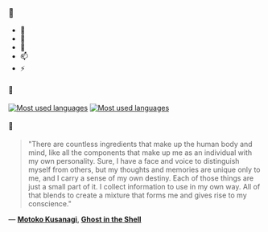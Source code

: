 ### 👋

- 🔭
- 🌱
- 💬
- 📫
- ⚡

#### 🧏

[![Most used languages](https://github-readme-stats-aynah.vercel.app/api/top-langs/?username=aynh&theme=solarized-dark&langs_count=6&layout=compact&hide_title=true)](https://github.com/anuraghazra/github-readme-stats#gh-dark-mode-only)
[![Most used languages](https://github-readme-stats-aynah.vercel.app/api/top-langs/?username=aynh&theme=solarized-light&langs_count=6&layout=compact&hide_title=true)](https://github.com/anuraghazra/github-readme-stats#gh-light-mode-only)

#### 💬

> "There are countless ingredients that make up the human body and mind, like all the components that make up me as an individual with my own personality. Sure, I have a face and voice to distinguish myself from others, but my thoughts and memories are unique only to me, and I carry a sense of my own destiny. Each of those things are just a small part of it. I collect information to use in my own way. All of that blends to create a mixture that forms me and gives rise to my conscience."

&mdash; [**Motoko Kusanagi**](https://myanimelist.net/character.php?q=Motoko%20Kusanagi&cat=character), [**Ghost in the Shell**](https://myanimelist.net/search/all?q=Ghost%20in%20the%20Shell&cat=all)
